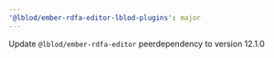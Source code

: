```yaml
---
'@lblod/ember-rdfa-editor-lblod-plugins': major
---
```


Update `@lblod/ember-rdfa-editor` peerdependency to version 12.1.0
